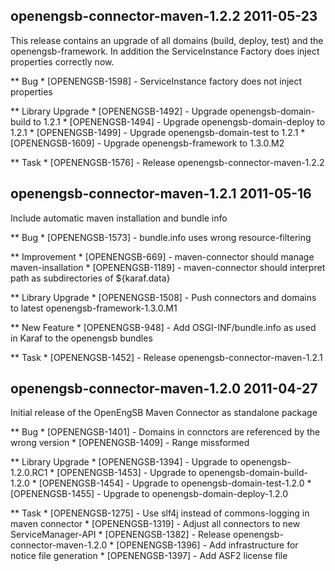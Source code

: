 openengsb-connector-maven-1.2.2 2011-05-23
---------------------------------------------------------------------

This release contains an upgrade of all domains (build, deploy, test) and the openengsb-framework. In addition the ServiceInstance Factory does inject properties correctly now.


** Bug
    * [OPENENGSB-1598] - ServiceInstance factory does not inject properties

** Library Upgrade
    * [OPENENGSB-1492] - Upgrade openengsb-domain-build to 1.2.1
    * [OPENENGSB-1494] - Upgrade openengsb-domain-deploy to 1.2.1
    * [OPENENGSB-1499] - Upgrade openengsb-domain-test to 1.2.1
    * [OPENENGSB-1609] - Upgrade openengsb-framework to 1.3.0.M2

** Task
    * [OPENENGSB-1576] - Release openengsb-connector-maven-1.2.2


openengsb-connector-maven-1.2.1 2011-05-16
---------------------------------------------------------------------

Include automatic maven installation and bundle info 

** Bug
    * [OPENENGSB-1573] - bundle.info uses wrong resource-filtering

** Improvement
    * [OPENENGSB-669] - maven-connector should manage maven-insallation
    * [OPENENGSB-1189] - maven-connector should interpret path as subdirectories of ${karaf.data}

** Library Upgrade
    * [OPENENGSB-1508] - Push connectors and domains to latest openengsb-framework-1.3.0.M1

** New Feature
    * [OPENENGSB-948] - Add OSGI-INF/bundle.info as used in Karaf to the openengsb bundles

** Task
    * [OPENENGSB-1452] - Release openengsb-connector-maven-1.2.1


openengsb-connector-maven-1.2.0 2011-04-27
---------------------------------------------------------------------

Initial release of the OpenEngSB Maven Connector as standalone package

** Bug
    * [OPENENGSB-1401] - Domains in connctors are referenced by the wrong version
    * [OPENENGSB-1409] - Range missformed

** Library Upgrade
    * [OPENENGSB-1394] - Upgrade to openengsb-1.2.0.RC1
    * [OPENENGSB-1453] - Upgrade to openengsb-domain-build-1.2.0
    * [OPENENGSB-1454] - Upgrade to openengsb-domain-test-1.2.0
    * [OPENENGSB-1455] - Upgrade to openengsb-domain-deploy-1.2.0

** Task
    * [OPENENGSB-1275] - Use slf4j instead of commons-logging in maven connector
    * [OPENENGSB-1319] - Adjust all connectors to new ServiceManager-API
    * [OPENENGSB-1382] - Release openengsb-connector-maven-1.2.0
    * [OPENENGSB-1396] - Add infrastructure for notice file generation
    * [OPENENGSB-1397] - Add ASF2 license file

